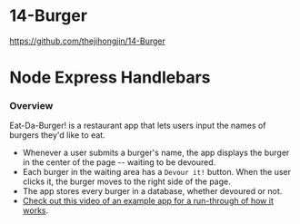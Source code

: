 # 14-Burger
https://github.com/thejihongjin/14-Burger

# Node Express Handlebars
### Overview
Eat-Da-Burger! is a restaurant app that lets users input the names of burgers they'd like to eat.
* Whenever a user submits a burger's name, the app displays the burger in the center of the page -- waiting to be devoured.
* Each burger in the waiting area has a `Devour it!` button. When the user clicks it, the burger moves to the right side of the page.
* The app stores every burger in a database, whether devoured or not.
* [Check out this video of an example app for a run-through of how it works](https://youtu.be/msvdn95x9OM).